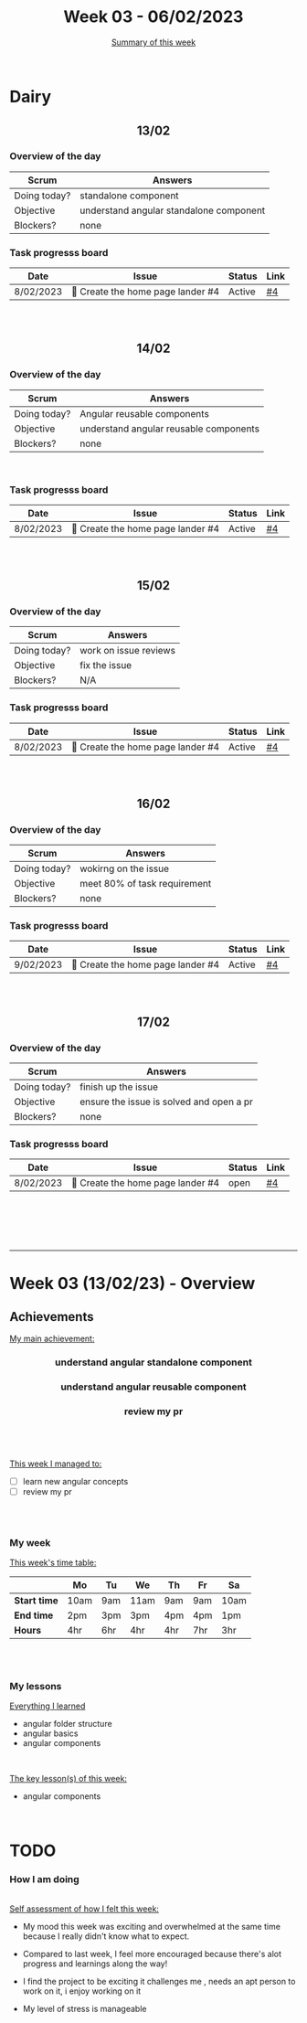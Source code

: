 

<!-- 
  Welcome to your weekly agenda.
  In this agenda, you will note down day to day progress.
-->

<h1 align="center">Week 03 - 06/02/2023</h1>

<p align="center"><a href="#summary">Summary of this week</a></p>

<br/>

<h1>Dairy</h1>

<h2 align="center">13/02</h2>

### Overview of the day


| Scrum	       | Answers 	| 
|----------	   |-------	  |
| Doing today? |  standalone component     |
| Objective    |      understand angular standalone component    |
| Blockers?    |      none    |

### Task progresss board

<!-- List all the tasks and bounties in progress this week -->

| Date     	| Issue 	| Status 	| Link 	|
|----------	|-------	|--------	|------	|
| 8/02/2023	| 🏇 Create the home page lander #4| Active  | [#4](https://github.com/italanta/elewa-group/issues/4) |
<br/>

#


<h2 align="center">14/02</h2>

### Overview of the day


| Scrum	       | Answers 	| 
|----------	   |-------	  |
| Doing today? |  Angular reusable components     |
| Objective    |      understand angular reusable components    |
| Blockers?    |      none    |

<br/>

### Task progresss board

<!-- List all the tasks and bounties in progress this week -->

| Date     	| Issue 	| Status 	| Link 	|
|----------	|-------	|--------	|------	|
| 8/02/2023	| 🏇 Create the home page lander #4| Active  | [#4](https://github.com/italanta/elewa-group/issues/4) |

<br/>

#


<h2 align="center">15/02</h2>

### Overview of the day


| Scrum	       | Answers 	| 
|----------	   |-------	  |
| Doing today? | work on issue reviews  |
| Objective    |      fix the issue    |
| Blockers?    |      N/A   |

### Task progresss board

<!-- List all the tasks and bounties in progress this week -->

| Date     	| Issue 	| Status 	| Link 	|
|----------	|-------	|--------	|------	|
| 8/02/2023	| 🏇 Create the home page lander #4| Active  | [#4](https://github.com/italanta/elewa-group/issues/4) |

<br/>

#

<h2 align="center">16/02</h2>

### Overview of the day


| Scrum	       | Answers 	| 
|----------	   |-------	  |
| Doing today? |  wokirng on the issue   |
| Objective    |      meet 80% of task requirement  |
| Blockers?    |      none    |

### Task progresss board

<!-- List all the tasks and bounties in progress this week -->

| Date     	| Issue 	| Status 	| Link 	|
|----------	|-------	|--------	|------	|
| 9/02/2023	| 🏇 Create the home page lander #4| Active  | [#4](https://github.com/italanta/elewa-group/issues/4) |

<br/>

#

<h2 align="center">17/02</h2>

### Overview of the day


| Scrum	       | Answers 	| 
|----------	   |-------	  |
| Doing today? | finish up the issue    |
| Objective    |    ensure the issue is solved and open a pr   |
| Blockers?    |      none    |

### Task progresss board

<!-- List all the tasks and bounties in progress this week -->

| Date     	| Issue 	| Status 	| Link 	|
|----------	|-------	|--------	|------	|
| 8/02/2023	| 🏇 Create the home page lander #4| open | [#4](https://github.com/italanta/elewa-group/issues/4) |

<br/>

#

<br/>

<hr id="summary" />
<!-- Fill this section at the end of each week, -->

# Week 03 (13/02/23) - Overview

<!-- What was your main achievement -->
<h2>Achievements</h2>

<u>My main achievement:</u>

<!-- Write the achievement you are most proud off in one line! -->
<h3 align="center">understand angular standalone component</h3>
<h3 align="center">understand angular reusable component</h3>
<h3 align="center">review my pr</h3>

<br/>

#

<!-- List all your achievement -->
<u>This week I managed to:</u>

- [ ] learn new angular concepts
- [ ] review my pr

<br/>

#

### My week
<!-- Keep track of your time table daily -->
<u>This week's time table:</u>

|                | Mo | Tu 	| We 	| Th | Fr | Sa |
|---             |---	|---	|---  |--- |--- |--- |
| **Start time** |  10am  |9am     | 11am    |  9am  | 9am   |  10am  |
| **End time**	 |  2pm  | 3pm    |   3pm  |  4pm  |  4pm  | 1pm    |
| **Hours**	     |  4hr | 6hr  | 4hr | 4hr | 7hr | 3hr |

<br/>

#


### My lessons
<!-- What did I learn? -->
<u>Everything I learned</u>

  * angular folder structure
  * angular basics
  * angular components

<br/>

<u>The key lesson(s) of this week:</u>

* angular components

<br/>

# TODO

### How I am doing

<br/>
<u>Self assessment of how I felt this week:</u>

- My mood this week was exciting and overwhelmed at the same time because I really didn't know what to expect.
  
- Compared to last week, I feel more encouraged  because there's alot progress and learnings along the way!

- I find the project to be exciting it challenges me , needs an apt person to work on it, i enjoy working on it

- My level of stress is manageable
